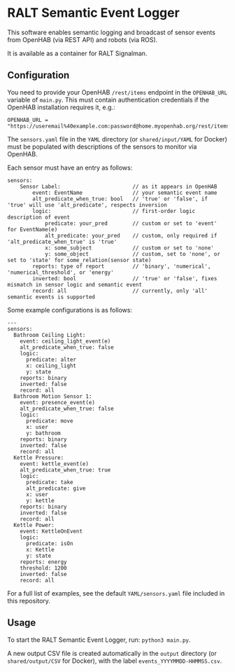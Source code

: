 # RALT Semantic Event Logger

This software enables semantic logging and broadcast of sensor events from OpenHAB (via REST API) and robots (via ROS).

It is available as a container for RALT Signalman.

## Configuration

You need to provide your OpenHAB ```/rest/items``` endpoint in the ```OPENHAB_URL``` variable of ```main.py```. This must contain authentication credentials if the OpenHAB installation requires it, e.g.:
```
OPENHAB_URL = "https://useremail%40example.com:password@home.myopenhab.org/rest/items"
```

The ```sensors.yaml``` file in the ```YAML``` directory (or ```shared/input/YAML``` for Docker) must be populated with descriptions of the sensors to monitor via OpenHAB.

Each sensor must have an entry as follows:
```
sensors:
    Sensor Label:                       // as it appears in OpenHAB
        event: EventName                // your semantic event name
        alt_predicate_when_true: bool   // 'true' or 'false', if 'true' will use 'alt_predicate', respects inversion
        logic:                          // first-order logic description of event
            predicate: your_pred        // custom or set to 'event' for EventName(e)
            alt_predicate: your_pred    // custom, only required if 'alt_predicate_when_true' is 'true'
            x: some_subject             // custom or set to 'none'
            y: some_object              // custom, set to 'none', or set to 'state' for some_relation(sensor state)
        reports: type of report         // 'binary', 'numerical', 'numerical_threshold', or 'energy'
        inverted: bool                  // 'true' or 'false', fixes mismatch in sensor logic and semantic event
        record: all                     // currently, only 'all' semantic events is supported
```

Some example configurations is as follows:
```
---
sensors:
  Bathroom Ceiling Light:
    event: ceiling_light_event(e)
    alt_predicate_when_true: false
    logic:
      predicate: alter
      x: ceiling_light
      y: state
    reports: binary
    inverted: false
    record: all
  Bathroom Motion Sensor 1:
    event: presence_event(e)
    alt_predicate_when_true: false
    logic:
      predicate: move
      x: user
      y: bathroom
    reports: binary
    inverted: false
    record: all
  Kettle Pressure:
    event: kettle_event(e)
    alt_predicate_when_true: true
    logic:
      predicate: take
      alt_predicate: give
      x: user
      y: kettle
    reports: binary
    inverted: false
    record: all
  Kettle Power:
    event: KettleOnEvent
    logic:
      predicate: isOn
      x: Kettle
      y: state
    reports: energy
    threshold: 1200
    inverted: false
    record: all
```

For a full list of examples, see the default ```YAML/sensors.yaml``` file included in this repository.

## Usage

To start the RALT Semantic Event Logger, run: ```python3 main.py```.

A new output CSV file is created automatically in the ```output``` directory (or ```shared/output/CSV``` for Docker), with the label ```events_YYYYMMDD-HHMMSS.csv```.